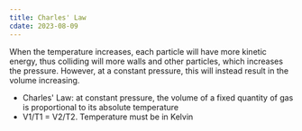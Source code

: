 ```yaml
---
title: Charles' Law
cdate: 2023-08-09
---
```


When the temperature increases, each particle will have more kinetic energy, thus colliding will more walls and other particles, which increases the pressure. However, at a constant pressure, this will instead result in the volume increasing.
- Charles' Law: at constant pressure, the volume of a fixed quantity of gas is proportional to its absolute temperature
- V1/T1 = V2/T2. Temperature must be in Kelvin
